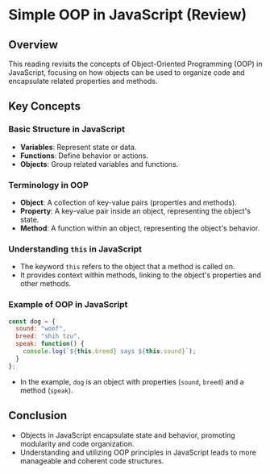 
# Simple OOP in JavaScript (Review)

## Overview
This reading revisits the concepts of Object-Oriented Programming (OOP) in JavaScript, focusing on how objects can be used to organize code and encapsulate related properties and methods.

## Key Concepts

### Basic Structure in JavaScript
- **Variables**: Represent state or data.
- **Functions**: Define behavior or actions.
- **Objects**: Group related variables and functions.

### Terminology in OOP
- **Object**: A collection of key-value pairs (properties and methods).
- **Property**: A key-value pair inside an object, representing the object's state.
- **Method**: A function within an object, representing the object's behavior.

### Understanding `this` in JavaScript
- The keyword `this` refers to the object that a method is called on.
- It provides context within methods, linking to the object's properties and other methods.

### Example of OOP in JavaScript
```javascript
const dog = {
  sound: "woof",
  breed: "shih tzu",
  speak: function() {
    console.log(`${this.breed} says ${this.sound}`);
  }
};
```

- In the example, `dog` is an object with properties (`sound`, `breed`) and a method (`speak`).

## Conclusion
- Objects in JavaScript encapsulate state and behavior, promoting modularity and code organization.
- Understanding and utilizing OOP principles in JavaScript leads to more manageable and coherent code structures.
